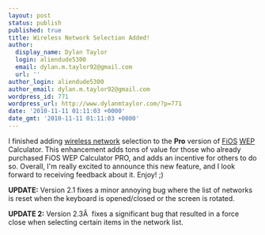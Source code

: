 ```yaml
---
layout: post
status: publish
published: true
title: Wireless Network Selection Added!
author:
  display_name: Dylan Taylor
  login: aliendude5300
  email: dylan.m.taylor92@gmail.com
  url: ''
author_login: aliendude5300
author_email: dylan.m.taylor92@gmail.com
wordpress_id: 771
wordpress_url: http://www.dylanmtaylor.com/?p=771
date: '2010-11-11 01:11:03 +0000'
date_gmt: '2010-11-11 01:11:03 +0000'
---
```

<p>I finished adding <a class="zem_slink" title="Wireless network" rel="wikipedia" href="http://en.wikipedia.org/wiki/Wireless_network">wireless network</a> selection to the <strong>Pro</strong> version of <a class="zem_slink" title="Verizon FiOS" rel="wikipedia" href="http://en.wikipedia.org/wiki/Verizon_FiOS">FiOS</a> <a class="zem_slink" title="Wired Equivalent Privacy" rel="wikipedia" href="http://en.wikipedia.org/wiki/Wired_Equivalent_Privacy">WEP</a> Calculator. This enhancement adds tons of value for those who already purchased FiOS WEP Calculator PRO, and adds an incentive for others to do so. Overall, I'm really excited to announce this new feature, and I look forward to receiving feedback about it. Enjoy! ;)</p>
<p><strong>UPDATE:</strong> Version 2.1 fixes a minor annoying bug where the list of networks is reset when the keyboard is opened/closed or the screen is rotated.</p>
<p><strong>UPDATE 2:</strong> Version 2.3Â  fixes a significant bug that resulted in a force close when selecting certain items in the network list.</p>
